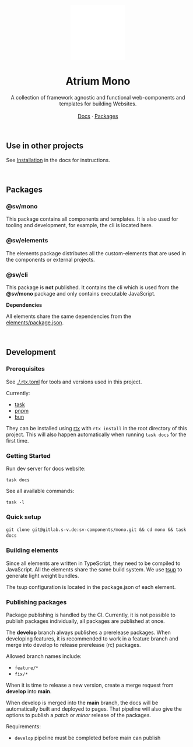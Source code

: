 <p align="center">
  <p align="center">
   <img width="150" height="150" src="docs/src/assets/atrium.png" alt="Logo">
  </p>
	<h1 align="center"><b>Atrium Mono</b></h1>
	<p align="center">
    A collection of framework agnostic and functional web-components and templates for building Websites.
    <br />
    <br />
    <a href="https://sv.pages.s-v.de/sv-frontend-library/mono/">Docs</a> ·
    <a href="https://gitlab.s-v.de/sv/sv-frontend-library/mono/-/packages">Packages</a>
    <br />
  </p>
</p>
<br />

## Use in other projects

See [Installation](https://sv.pages.s-v.de/sv-frontend-library/mono/guides/installation/) in the docs for instructions.

<br />

## Packages

### @sv/mono

This package contains all components and templates. It is also used for tooling and development, for example, the cli is located here.

### @sv/elements

The elements package distributes all the custom-elements that are used in the components or external projects.

### @sv/cli

This package is **not** published. It contains the cli which is used from the **@sv/mono** package and only contains executable JavaScript.

**Dependencies**

All elements share the same dependencies from the [elements/package.json](elements/package.json).

<br />

## Development

### Prerequisites

See [./.rtx.toml](./.rtx.toml) for tools and versions used in this project.

Currently:

- [task](https://taskfile.dev/)
- [pnpm](https://pnpm.io/)
- [bun](https://bun.sh/)

They can be installed using [rtx](https://github.com/jdxcode/rtx) with `rtx install` in the root directory of this project.
This will also happen automatically when running `task docs` for the first time.

### Getting Started

Run dev server for docs website:

```shell
task docs
```

See all available commands:

```shell
task -l
```

### Quick setup

```
git clone git@gitlab.s-v.de:sv-components/mono.git && cd mono && task docs
```

### Building elements

Since all elements are written in TypeScript, they need to be compiled to JavaScript.
All the elements share the same build system. We use [tsup](https://tsup.egoist.dev/) to generate light weight bundles.

The tsup configuration is located in the package.json of each element.

### Publishing packages

Package publishing is handled by the CI. Currently, it is not possible to publish packages individually, all packages are published at once.

The **develop** branch always publishes a prerelease packages. When developing features, it is recommended to work in a feature branch and merge into develop to release prerelease (rc) packages.

Allowed branch names include:

- `feature/*`
- `fix/*`

When it is time to release a new version, create a merge request from **develop** into **main**.

When develop is merged into the **main** branch, the docs will be automatically built and deployed to pages.
That pipeline will also give the options to publish a _patch_ or _minor_ release of the packages.

Requirements:

- `develop` pipeline must be completed before main can publish
